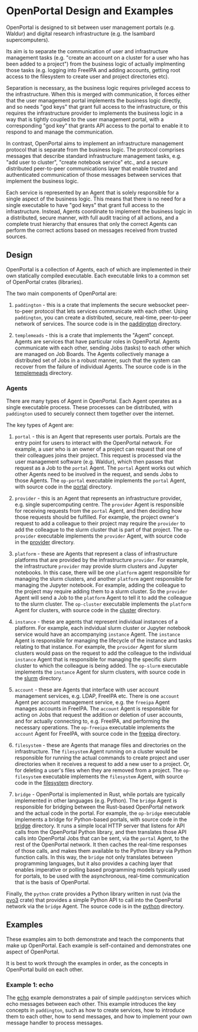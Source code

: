 # OpenPortal Design and Examples

OpenPortal is designed to sit between user management portals (e.g. Waldur)
and digital research infrastructure (e.g. the Isambard supercomputers).

Its aim is to separate the communication of user and infrastructure management
tasks (e.g. "create an account on a cluster for a user who has been added
to a project") from the business logic of actually implmenting those
tasks (e.g. logging into FreeIPA and adding accounts, getting root access
to the filesystem to create user and project directories etc).

Separation is necessary, as the business logic requires privileged access
to the infrastructure. When this is merged with communication, it forces
either that the user management portal implements the business logic directly,
and so needs "god keys" that grant full access to the infrastructure, or
this requires the infrastructure provider to implements the business logic
in a way that is tightly coupled to the user management portal, with a
corresponding "god key" that grants API access to the portal to enable it
to respond to and manage the communication.

In contrast, OpenPortal aims to implement an infrastructure management
protocol that is separate from the business logic. The protocol comprises
messages that describe standard infrastructure management tasks, e.g.
"add user to cluster", "create notebook service" etc., and a secure
distributed peer-to-peer communications layer that enable trusted and
authenticated communication of those messages between services that implement
the business logic.

Each service is represented by an Agent that is solely responsible for a
single aspect of the business logic. This means that there is no
need for a single executable to have "god keys" that
grant full access to the infrastructure. Instead, Agents coordinate to
implement the business logic in a distributed, secure manner, with full
audit tracing of all actions, and a complete trust hierarchy that ensures
that only the correct Agents can perform the correct actions based on
messages received from trusted sources.

## Design

OpenPortal is a collection of Agents, each of which are implemented in their
own statically compiled executable. Each executable links to a common set
of OpenPortal crates (libraries).

The two main components of OpenPortal are:

1. `paddington` - this is a crate that implements the secure websocket
   peer-to-peer protocol that lets services communicate with each other.
   Using `paddington`, you can create a distributed, secure,
   real-time, peer-to-peer network of services. The source code
   is in the [paddington](../paddington) directory.

2. `templemeads` - this is a crate that implements the "Agent" concept.
   Agents are services that have particular roles in OpenPortal. Agents
   communicate with each other, sending Jobs (tasks) to each other which
   are managed on Job Boards. The Agents collectively manage a distributed
   set of Jobs in a robust manner, such that the system can recover from
   the failure of individual Agents. The source code is in the
   [templemeads](../templemeads) directory.

### Agents

There are many types of Agent in OpenPortal. Each Agent operates as a single
executable process. These processes can be distributed, with `paddington`
used to securely connect them together over the internet.

The key types of Agent are:

1. `portal` - this is an Agent that represents user portals. Portals
   are the entry point for users to interact with the OpenPortal network.
   For example, a user who is an owner of a project can request that
   one of their colleagues joins their project. This request is processed
   via the user management software (e.g. Waldur), which then passes that
   request as a Job to the `portal` Agent. The `portal` Agent works out
   which other Agents need to be involved in the request, and sends Jobs
   to those Agents. The `op-portal` executable implements the `portal`
   Agent, with source code in the [portal](../portal) directory.

2. `provider` - this is an Agent that represents an infrastructure provider,
   e.g. single supercomputing centre. The `provider` Agent is responsible
   for receiving requests from the `portal` Agent, and then deciding how
   those requests should be fulfilled. For example, the project owner's
   request to add a colleague to their project may require the `provider`
   to add the colleague to the slurm cluster that is part of that project.
   The `op-provider` executable implements the `provider` Agent,
   with source code in the [provider](../provider) directory.

3. `platform` - these are Agents that represent a class of infrastructure
   platforms that are provided by the infrastructure `provider`.
   For example, the infrastructure `provider` may provide slurm clusters
   and Jupyter notebooks. In this case, there will be one `platform` agent
   responsible for managing the slurm clusters, and another `platform`
   agent responsible for managing the Jupyter notebook. For example,
   adding the colleague to the project may require adding them to a slurm
   cluster. So the `provider` Agent will send a Job to the `platform`
   Agent to tell it to add the colleague to the slurm cluster.
   The `op-cluster` executable implements the `platform` Agent
   for clusters, with source code in the [cluster](../cluster) directory.

4. `instance` - these are agents that represent individual instances of
   a platform. For example, each indvidual slurm cluster or Jupyter notebook
   service would have an accompanying `instance` Agent. The `instance`
   Agent is responsible for managing the lifecycle of the instance and
   tasks relating to that instance. For example, the `provider` Agent for
   slurm clusters would pass on the request to add the colleague to the
   individual `instance` Agent that is responsible for managing the
   specific slurm cluster to which the colleague is being added.
   The `op-slurm` executable implements the `instance` Agent for slurm
   clusters, with source code in the [slurm](../slurm) directory.

5. `account` - these are Agents that interface with user account management
   services, e.g. LDAP, FreeIPA etc. There is one `account` Agent per
   account management service, e.g. the `freeipa` Agent manages
   accounts in FreeIPA. The `account` Agent is responsible for acting
   on Jobs that request the addition or deletion of user accounts, and
   for actually connecting to, e.g. FreeIPA, and performing the
   necessary operations. The `op-freeipa` executable implements the
   `account` Agent for FreeIPA, with source code in the [freeipa](../freeipa)
   directory.

6. `filesystem` - these are Agents that manage files and directories on the
   infrastructure. The `filesystem` Agent running on a cluster would be responsible
   for running the actual commands to create project and user directories
   when it receives a request to add a new user to a project. Or,
   for deleting a user's files when they are removed from a project.
   The `op-filesystem` executable implements the `filesystem` Agent,
   with source code in the [filesystem](../filesystem) directory.

7. `bridge` - OpenPortal is implemented in Rust, while portals are typically
   implemented in other languages (e.g. Python). The `bridge` Agent is
   responsible for bridging between the Rust-based OpenPortal network and
   the actual code in the portal. For example, the `op-bridge` executable
   implements a bridge for Python-based portals, with source code in the
   [bridge](../bridge) directory. It runs a simple local
   HTTP server that listens for API calls from the OpenPortal Python
   library, and then translates those API calls into OpenPortal Jobs
   that can be sent, via the `portal` Agent, to the rest of the
   OpenPortal network. It then caches the real-time responses of those
   calls, and makes them available to the Python library via Python
   function calls. In this way, the `bridge` not only translates between
   programming languages, but it also provides a caching layer that
   enables imperative or polling based programming models typically
   used for portals, to be used with the asynchronous, real-time communication
   that is the basis of OpenPortal.

Finally, the `python` crate provides a Python library written in rust
(via the [pyo3](https://pyo3.rs/v0.22.5/) crate) that provides a simple Python
API to call into the OpenPortal network via the `bridge` Agent. The source
code is in the [python](../python) directory.

## Examples

These examples aim to both demonstrate and teach the components that make
up OpenPortal. Each example is self-contained and demonstrates one aspect
of OpenPortal.

It is best to work through the examples in order, as the concepts in
OpenPortal build on each other.

### Example 1: echo

The [echo](echo) example demonstrates a pair of simple `paddington` services
which echo messages between each other. This example introduces the key
concepts in `paddington`, such as how to create services, how to introduce
them to each other, how to send messages, and how to implement your own
message handler to process messages.
